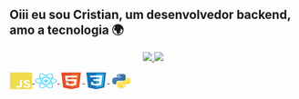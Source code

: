 ## Oiii eu sou Cristian, um desenvolvedor backend, amo a tecnologia 🌍

<!-- Dois painéis de relatório  -->
<div align="center">

  <a href="https://github.com/cristianfreire">

  <img height="180em" src="https://github-readme-stats.vercel.app/api?username=cristianfreire&show_icons=true&theme=dracula&include_all_commits=true&count_private=true"/>

  <img height="180em" src="https://github-readme-stats.vercel.app/api/top-langs/?username=cristianfreire&layout=compact&langs_count=7&theme=dracula"/>
</div>

<!-- íconde de linguagens-->
<div style="display: inline_block"><br>
  <img align="center" alt="Cris-Js" height="30" width="40" src="https://raw.githubusercontent.com/devicons/devicon/master/icons/javascript/javascript-plain.svg">
  <img align="center" alt="Rafa-React" height="30" width="40" src="https://raw.githubusercontent.com/devicons/devicon/master/icons/react/react-original.svg">
  <img align="center" alt="Cris-HTML" height="30" width="40" src="https://raw.githubusercontent.com/devicons/devicon/master/icons/html5/html5-original.svg">
  <img align="center" alt="Cris-CSS" height="30" width="40" src="https://raw.githubusercontent.com/devicons/devicon/master/icons/css3/css3-original.svg">
  <img align="center" alt="Cris-Python" height="30" width="40" src="https://raw.githubusercontent.com/devicons/devicon/master/icons/python/python-original.svg">

  <!--img align="right" alt="Cris-pic" height="150" style="border-radius:50px;" src="https://instagram.fpll3-1.fna.fbcdn.net/v/t51.2885-19/s150x150/210541516_2662604217364457_9063262999899159945_n.jpg?_nc_ht=instagram.fpll3-1.fna.fbcdn.net&_nc_ohc=VMiDGUp6348AX-T1Z8J&edm=ABfd0MgBAAAA&ccb=7-4&oh=2ed05c32cc2672c18fa89a566cbbfb8b&oe=618310AE&_nc_sid=7bff83?width=676&height=676"-->
</div>